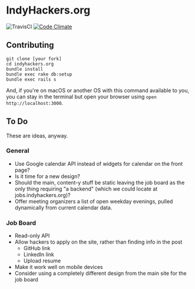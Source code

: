 # IndyHackers.org

![TravisCI](https://travis-ci.org/mileszs/indyhackers.org.svg?branch=master)
[![Code Climate](https://codeclimate.com/github/mileszs/indyhackers.org/badges/gpa.svg)](https://codeclimate.com/github/mileszs/indyhackers.org)

## Contributing

```
git clone [your fork]
cd indyhackers.org
bundle install
bundle exec rake db:setup
bundle exec rails s
```

And, if you're on macOS or another OS with this command available to you, you can stay in the terminal but open your browser using `open http://localhost:3000`.

## To Do

These are ideas, anyway.

### General
- Use Google calendar API instead of widgets for calendar on the front page?
- Is it time for a new design?
- Should the main, content-y stuff be static leaving the job board as the only thing requiring "a backend" (which we could locate at jobs.indyhackers.org)?
- Offer meeting organizers a list of open weekday evenings, pulled dynamically from current calendar data.

### Job Board
- Read-only API
- Allow hackers to apply on the site, rather than finding info in the post
  - GitHub link
  - LinkedIn link
  - Upload resume
- Make it work well on mobile devices
- Consider using a completely different design from the main site for the job board
